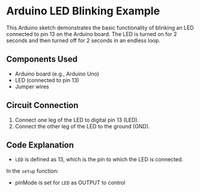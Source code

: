 # Arduino LED Blinking Example

This Arduino sketch demonstrates the basic functionality of blinking an LED connected to pin 13 on the Arduino board. The LED is turned on for 2 seconds and then turned off for 2 seconds in an endless loop.

## Components Used

- Arduino board (e.g., Arduino Uno)
- LED (connected to pin 13)
- Jumper wires

## Circuit Connection

1. Connect one leg of the LED to digital pin 13 (LED).
2. Connect the other leg of the LED to the ground (GND).

## Code Explanation

- `LED` is defined as 13, which is the pin to which the LED is connected.

In the `setup` function:
- pinMode is set for `LED` as OUTPUT to control
